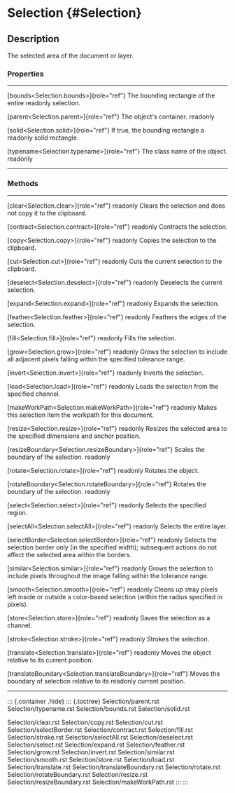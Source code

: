 Selection {#Selection}
=========

Description
-----------

The selected area of the document or layer.

### Properties

  ---------------------------------------------- -------------------------------------
  [bounds\<Selection.bounds\>]{role="ref"}       The bounding rectangle of the entire
  readonly                                       selection.

  [parent\<Selection.parent\>]{role="ref"}       The object\'s container.
  readonly                                       

  [solid\<Selection.solid\>]{role="ref"}         If true, the bounding rectangle a
  readonly                                       solid rectangle.

  [typename\<Selection.typename\>]{role="ref"}   The class name of the object.
  readonly                                       
  ---------------------------------------------- -------------------------------------

### Methods

  ---------------------------------------------------------------- -----------------------------------------------
  [clear\<Selection.clear\>]{role="ref"} readonly                  Clears the selection and does not copy it to
                                                                   the clipboard.

  [contract\<Selection.contract\>]{role="ref"} readonly            Contracts the selection.

  [copy\<Selection.copy\>]{role="ref"} readonly                    Copies the selection to the clipboard.

  [cut\<Selection.cut\>]{role="ref"} readonly                      Cuts the current selection to the clipboard.

  [deselect\<Selection.deselect\>]{role="ref"} readonly            Deselects the current selection.

  [expand\<Selection.expand\>]{role="ref"} readonly                Expands the selection.

  [feather\<Selection.feather\>]{role="ref"} readonly              Feathers the edges of the selection.

  [fill\<Selection.fill\>]{role="ref"} readonly                    Fills the selection.

  [grow\<Selection.grow\>]{role="ref"} readonly                    Grows the selection to include all adjacent
                                                                   pixels falling within the specified tolerance
                                                                   range.

  [invert\<Selection.invert\>]{role="ref"} readonly                Inverts the selection.

  [load\<Selection.load\>]{role="ref"} readonly                    Loads the selection from the specified channel.

  [makeWorkPath\<Selection.makeWorkPath\>]{role="ref"} readonly    Makes this selection item the workpath for this
                                                                   document.

  [resize\<Selection.resize\>]{role="ref"} readonly                Resizes the selected area to the specified
                                                                   dimensions and anchor position.

  [resizeBoundary\<Selection.resizeBoundary\>]{role="ref"}         Scales the boundary of the selection.
  readonly                                                         

  [rotate\<Selection.rotate\>]{role="ref"} readonly                Rotates the object.

  [rotateBoundary\<Selection.rotateBoundary\>]{role="ref"}         Rotates the boundary of the selection.
  readonly                                                         

  [select\<Selection.select\>]{role="ref"} readonly                Selects the specified region.

  [selectAll\<Selection.selectAll\>]{role="ref"} readonly          Selects the entire layer.

  [selectBorder\<Selection.selectBorder\>]{role="ref"} readonly    Selects the selection border only (in the
                                                                   specified width); subsequent actions do not
                                                                   affect the selected area within the borders.

  [similar\<Selection.similar\>]{role="ref"} readonly              Grows the selection to include pixels
                                                                   throughout the image falling within the
                                                                   tolerance range.

  [smooth\<Selection.smooth\>]{role="ref"} readonly                Cleans up stray pixels left inside or outside a
                                                                   color-based selection (within the radius
                                                                   specified in pixels).

  [store\<Selection.store\>]{role="ref"} readonly                  Saves the selection as a channel.

  [stroke\<Selection.stroke\>]{role="ref"} readonly                Strokes the selection.

  [translate\<Selection.translate\>]{role="ref"} readonly          Moves the object relative to its current
                                                                   position.

  [translateBoundary\<Selection.translateBoundary\>]{role="ref"}   Moves the boundary of selection relative to its
  readonly                                                         current position.
  ---------------------------------------------------------------- -----------------------------------------------

::: {.container .hide}
::: {.toctree}
Selection/parent.rst Selection/typename.rst Selection/bounds.rst
Selection/solid.rst

Selection/clear.rst Selection/copy.rst Selection/cut.rst
Selection/selectBorder.rst Selection/contract.rst Selection/fill.rst
Selection/stroke.rst Selection/selectAll.rst Selection/deselect.rst
Selection/select.rst Selection/expand.rst Selection/feather.rst
Selection/grow.rst Selection/invert.rst Selection/similar.rst
Selection/smooth.rst Selection/store.rst Selection/load.rst
Selection/translate.rst Selection/translateBoundary.rst
Selection/rotate.rst Selection/rotateBoundary.rst Selection/resize.rst
Selection/resizeBoundary.rst Selection/makeWorkPath.rst
:::
:::
